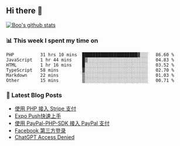 ## Hi there 👋

[![Boo's github stats](https://github-readme-stats.vercel.app/api?username=0xAiKang)](https://github.com/anuraghazra/github-readme-stats)

<!-- [![Most Used Langs](https://github-readme-stats.vercel.app/api/top-langs/?username=0xAiKang)](https://github.com/anuraghazra/github-readme-stats) -->

### 📊 This week I spent my time on
<!--START_SECTION:waka-->

```text
PHP          31 hrs 10 mins  █████████████████████▓░░░   86.60 %
JavaScript   1 hr 44 mins    █▒░░░░░░░░░░░░░░░░░░░░░░░   04.83 %
HTML         1 hr 16 mins    █░░░░░░░░░░░░░░░░░░░░░░░░   03.52 %
TypeScript   58 mins         ▓░░░░░░░░░░░░░░░░░░░░░░░░   02.70 %
Markdown     22 mins         ▒░░░░░░░░░░░░░░░░░░░░░░░░   01.03 %
Other        15 mins         ▒░░░░░░░░░░░░░░░░░░░░░░░░   00.71 %
```

<!--END_SECTION:waka-->

### 📕 Latest Blog Posts
<!-- BLOG-POST-LIST:START -->
- [使用 PHP 接入 Stripe 支付](https://www.0x2beace.com/Using-PHP-to-access-Stripe-payment/)
- [Expo Push快速上手](https://www.0x2beace.com/Expo-Push-to-get-started-quickly/)
- [使用 PayPal-PHP-SDK 接入 PayPal 支付](https://www.0x2beace.com/use-paypal-php-sdk-to-access-paypal-payment/)
- [Facebook 第三方登录](https://www.0x2beace.com/facebook-third-party-login/)
- [ChatGPT Access Denied](https://www.0x2beace.com/chatgpt-access-denied/)
<!-- BLOG-POST-LIST:END -->


